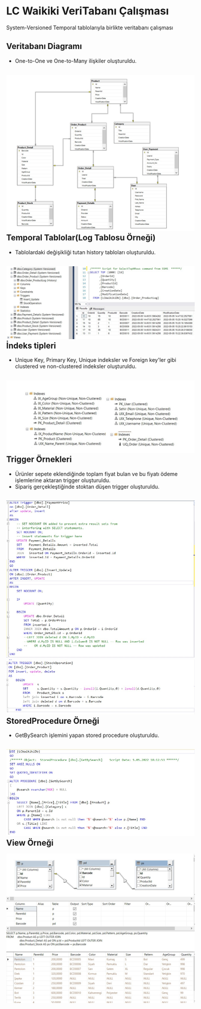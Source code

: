 # LC Waikiki VeriTabanı Çalışması
System-Versioned Temporal tablolarıyla birlikte veritabanı çalışması

**Veritabanı Diagramı**
---
* One-to-One ve One-to-Many ilişkiler oluşturuldu. 

![Diagram](https://raw.githubusercontent.com/179-LCWaikiki-Net-Bootcamp/KutayDemirelWeek3/main/Images/Diagram.jpg)
**Temporal Tablolar(Log Tablosu Örneği)**
--
* Tablolardaki değişikliği tutan history tabloları oluşturuldu.


![Diagram](https://raw.githubusercontent.com/179-LCWaikiki-Net-Bootcamp/KutayDemirelWeek3/main/Images/TemporalTable.jpg)
**İndeks tipleri**
---
* Unique Key, Primary Key, Unique indeksler ve Foreign key'ler gibi clustered ve non-clustered indeksler oluşturuldu.


![Index](https://raw.githubusercontent.com/179-LCWaikiki-Net-Bootcamp/KutayDemirelWeek3/main/Images/IndexTotal.jpg)
**Trigger Örnekleri**
---
* Ürünler sepete eklendiğinde toplam fiyat bulan ve bu fiyatı ödeme işlemlerine aktaran trigger oluşturuldu.
* Sipariş gerçekleştiğinde stoktan düşen trigger oluşturuldu.


![Trigger](https://raw.githubusercontent.com/179-LCWaikiki-Net-Bootcamp/KutayDemirelWeek3/main/Images/Trigger1.jpg)
![Trigger](https://raw.githubusercontent.com/179-LCWaikiki-Net-Bootcamp/KutayDemirelWeek3/main/Images/Trigger2.jpg)
**StoredProcedure Örneği**
---
* GetBySearch işlemini yapan stored procedure oluşturuldu.


![Sp](https://raw.githubusercontent.com/179-LCWaikiki-Net-Bootcamp/KutayDemirelWeek3/main/Images/StoredProcedureExample.jpg)
**View Örneği**
---
![View](https://raw.githubusercontent.com/179-LCWaikiki-Net-Bootcamp/KutayDemirelWeek3/main/Images/ViewExample.jpg)

